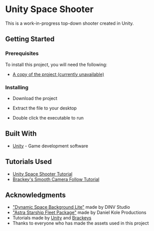 # Unity Space Shooter

This is a work-in-progress top-down shooter created in Unity.

## Getting Started

### Prerequisites

To install this project, you will need the following:

* [A copy of the project (currently unavailable)](https://github.com/Dergo32/Unity-Space-Shooter/releases/tag/v0.1)

### Installing

* Download the project
* Extract the file to your desktop

* Double click the executable to run

## Built With

* [Unity](https://unity3d.com/) - Game development software

## Tutorials Used

* [Unity Space Shooter Tutorial](https://unity3d.com/learn/tutorials/s/space-shooter-tutorial/)
* [Brackey's Smooth Camera Follow Tutorial](https://www.youtube.com/watch?v=MFQhpwc6cKE/)

## Acknowledgments

* ["Dynamic Space Background Lite"](https://assetstore.unity.com/packages/2d/textures-materials/dynamic-space-background-lite-104606) made by DINV Studio
* ["Astra Starship Fleet Package"](https://assetstore.unity.com/packages/3d/vehicles/space/astra-starship-fleet-package-4392) made by Daniel Kole Productions
* Tutorials made by [Unity](https://unity3d.com/) and [Brackeys](https://www.youtube.com/channel/UCYbK_tjZ2OrIZFBvU6CCMiA/)
* Thanks to everyone who has made the assets used in this project

